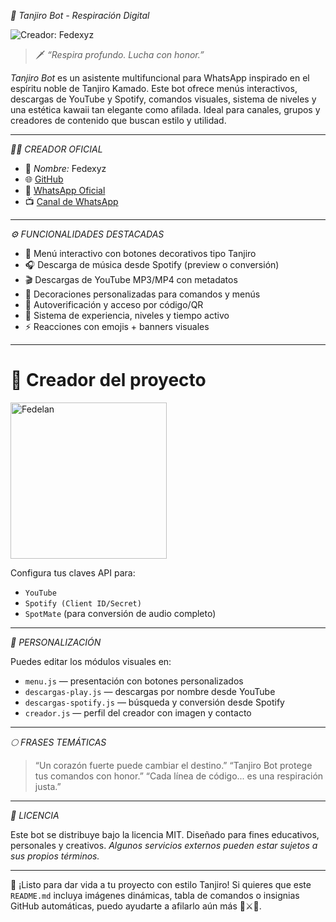 *🌸 Tanjiro Bot - Respiración Digital*

![Creador: Fedexyz](https://files.catbox.moe/yzl2d9.jpg)

> 🗡️ _“Respira profundo. Lucha con honor.”_

*Tanjiro Bot* es un asistente multifuncional para WhatsApp inspirado en el espíritu noble de Tanjiro Kamado. Este bot ofrece menús interactivos, descargas de YouTube y Spotify, comandos visuales, sistema de niveles y una estética kawaii tan elegante como afilada. Ideal para canales, grupos y creadores de contenido que buscan estilo y utilidad.

---

*🧑‍🎨 CREADOR OFICIAL*

- 📛 *Nombre:* Fedexyz
- 🌐 [GitHub](https://github.com/fedelan555)
- 💬 [WhatsApp Oficial](https://wa.me/message/KRGGIR7FESQJE1)
- 📺 [Canal de WhatsApp](https://whatsapp.com/channel/0029VbApe6jG8l5Nv43dsC2N)

---

*⚙️ FUNCIONALIDADES DESTACADAS*

- 📜 Menú interactivo con botones decorativos tipo Tanjiro
- 🎧 Descarga de música desde Spotify (preview o conversión)
- 🎬 Descargas de YouTube MP3/MP4 con metadatos
- 🌈 Decoraciones personalizadas para comandos y menús
- 💠 Autoverificación y acceso por código/QR
- 🔮 Sistema de experiencia, niveles y tiempo activo
- ⚡ Reacciones con emojis + banners visuales

---

# 👤 Creador del proyecto

<a href="https://github.com/fedelan555">
  <img src="https://github.com/fedelan555.png" width="250" height="250" alt="Fedelan"/>
</a>

Configura tus claves API para:
- `YouTube`
- `Spotify (Client ID/Secret)`
- `SpotMate` (para conversión de audio completo)

---

*🔧 PERSONALIZACIÓN*

Puedes editar los módulos visuales en:

- `menu.js` — presentación con botones personalizados
- `descargas-play.js` — descargas por nombre desde YouTube
- `descargas-spotify.js` — búsqueda y conversión desde Spotify
- `creador.js` — perfil del creador con imagen y contacto

---

*🌕 FRASES TEMÁTICAS*

> “Un corazón fuerte puede cambiar el destino.”
> “Tanjiro Bot protege tus comandos con honor.”
> “Cada línea de código... es una respiración justa.”

---

*📄 LICENCIA*

Este bot se distribuye bajo la licencia MIT.
Diseñado para fines educativos, personales y creativos.
_Algunos servicios externos pueden estar sujetos a sus propios términos._

---

🎴 ¡Listo para dar vida a tu proyecto con estilo Tanjiro! Si quieres que este `README.md` incluya imágenes dinámicas, tabla de comandos o insignias GitHub automáticas, puedo ayudarte a afilarlo aún más 🫧⚔️🌸.
